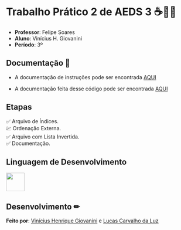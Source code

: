 # Trabalho Prático 2 de AEDS 3 ☕👨‍💻

- **Professor**: Felipe Soares
- **Aluno**: Vinícius H. Giovanini
- **Período**: 3º

## Documentação 📜

- A documentação de instruções pode ser encontrada [AQUI](https://github.com/viniciushgiovanini/CRUD-Java-TP02-AEDS3/blob/master/doc/Trabalho%20Prático%20II.pdf)

- A documentação feita desse código pode ser encontrada [AQUI](https://github.com/viniciushgiovanini/CRUD-Futebol-TP02-AEDS3/blob/master/doc/TP02_AEDS3_Lucas_e_Vinícius.pdf)

## Etapas

✅ Arquivo de Índices.  
💹 Ordenação Externa.  
✅ Arquivo com Lista Invertida.  
✅ Documentação.  
## Linguagem de Desenvolvimento

<img src="https://cdn.jsdelivr.net/gh/devicons/devicon/icons/java/java-original.svg" width="50px" />

## Desenvolvimento ✏

**Feito por**: [Vinícius Henrique Giovanini](https://github.com/viniciushgiovanini) e [Lucas Carvalho da Luz](https://github.com/Lucascluz)
